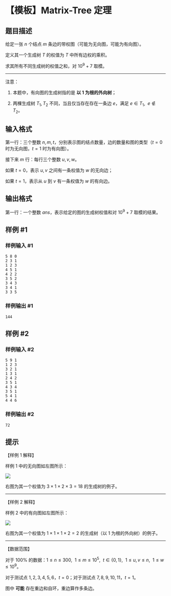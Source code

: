 # 【模板】Matrix-Tree 定理

## 题目描述

给定一张 $n$ 个结点 $m$ 条边的带权图（可能为无向图，可能为有向图）。

定义其一个生成树 $T$ 的权值为 $T$ 中所有边权的乘积。

求其所有不同生成树的权值之和，对 $10^9+7$ 取模。

---

注意：

1. 本题中，有向图的生成树指的是 **以 $1$ 为根的外向树**；

2. 两棵生成树 $T_1,T_2$ 不同，当且仅当存在存在一条边 $e$，满足 $e\in T_1,\ \ e\notin T_2$。

## 输入格式

第一行：三个整数 $n,m,t$，分别表示图的结点数量，边的数量和图的类型（$t=0$ 时为无向图，$t=1$ 时为有向图）。

接下来 $m$ 行：每行三个整数 $u,v,w$。

如果 $t=0$，表示 $u,v$ 之间有一条权值为 $w$ 的无向边；

如果 $t=1$，表示从 $u$ 到 $v$ 有一条权值为 $w$ 的有向边。

## 输出格式

第一行：一个整数 $ans$，表示给定的图的生成树权值和对 $10^9+7$ 取模的结果。

## 样例 #1

### 样例输入 #1
```
5 8 0
2 3 1
1 2 3
4 5 1
4 2 2
3 5 2
3 4 3
3 4 1
3 3 5
```

### 样例输出 #1

```
144
```

## 样例 #2

### 样例输入 #2
```
5 9 1
1 2 3
3 2 1
1 3 1
2 4 2
3 5 1
4 3 4
3 5 1
5 4 1
4 4 6
```

### 样例输出 #2

```
72
```

## 提示

【样例 $1$ 解释】

样例 $1$ 中的无向图如左图所示：

![](https://cdn.luogu.com.cn/upload/image_hosting/pxtx9z5a.png)

右图为其一个权值为 $3\times 1\times 2\times 3=18$ 的生成树的例子。

---

【样例 $2$ 解释】

样例 $2$ 中的有向图如左图所示：

![](https://cdn.luogu.com.cn/upload/image_hosting/4276yln3.png)

右图为其一个权值为 $1\times 1\times 1\times 2=2$ 的生成树（以 $1$ 为根的外向树）的例子。

---

【数据范围】

对于 $100\%$ 的数据：$1\leq n\leq 300,\ \ 1\leq m\leq 10^5,\ \ t\in \{0,1\},\ \ 1\leq u,v\leq n,\ \ 1\leq w\leq 10^9$。

对于测试点 $1,2,3,4,5,6$，$t=0$；对于测试点 $7,8,9,10,11$，$t=1$。

图中 **可能** 存在重边和自环，重边算作多条边。
